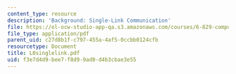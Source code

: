 ```yaml
---
content_type: resource
description: 'Background: Single-Link Communication'
file: https://ol-ocw-studio-app-qa.s3.amazonaws.com/courses/6-829-computer-networks-fall-2002/f3e7d4d9bee7f8d99ad0d4b3cbae3e55_L0singlelink.pdf
file_type: application/pdf
parent_uid: c27d8b1f-c797-455a-4af5-0ccbb0124cfb
resourcetype: Document
title: L0singlelink.pdf
uid: f3e7d4d9-bee7-f8d9-9ad0-d4b3cbae3e55
---
```

